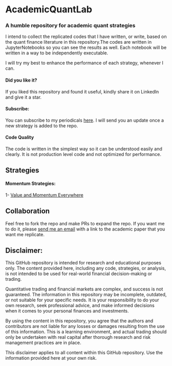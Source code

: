 # AcademicQuantLab
### A humble repository for academic quant strategies

I intend to collect the replicated codes that I have written, or write, based on the quant finance literature in this repository.The codes are written in JupyterNotebooks so you can see the results as well. Each notebook will be written in a way to be independently executable.

I will try my best to enhance the performance of each strategy, whenever I can.

#### Did you like it?
If you liked this repository and found it useful, kindly share it on LinkedIn and give it a star.

#### Subscribe:
You can subscribe to my periodicals [here](https://forms.gle/gtcpEwvYNFSy46nY9). I will send you an update once a new strategy is added to the repo.

#### Code Quality
The code is written in the simplest way so it can be understood easily and clearly. It is not production level code and not optimized for performance.



## Strategies

#### Momentum Strategies:
1- [Value and Momentum Everywhere](https://github.com/vd1371/AcademicQuantLab/blob/main/Momentum/ValueAndMomentumEveryWhere.ipynb)

## Collaboration
Feel free to fork the repo and make PRs to expand the repo. If you want me to do it, please [send me an email](mailto:vd1371@gmail.com) with a link to the academic paper that you want me replicate.


## Disclaimer:

This GitHub repository is intended for research and educational purposes only. The content provided here, including any code, strategies, or analysis, is not intended to be used for real-world financial decision-making or trading.

Quantitative trading and financial markets are complex, and success is not guaranteed. The information in this repository may be incomplete, outdated, or not suitable for your specific needs. It is your responsibility to do your own research, seek professional advice, and make informed decisions when it comes to your personal finances and investments.

By using the content in this repository, you agree that the authors and contributors are not liable for any losses or damages resulting from the use of this information. This is a learning environment, and actual trading should only be undertaken with real capital after thorough research and risk management practices are in place.

This disclaimer applies to all content within this GitHub repository. Use the information provided here at your own risk.